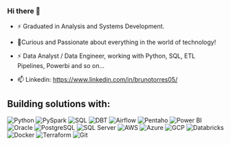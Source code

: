### Hi there 👋

<!--
**Brunotorres15/Brunotorres15** is a ✨ _special_ ✨ repository because its `README.md` (this file) appears on your GitHub profile.

Here are some ideas to get you started:

- 🔭 I’m currently working on ...
- 🌱 I’m currently learning ...
- 👯 I’m looking to collaborate on ...
- 🤔 I’m looking for help with ...
- 💬 Ask me about ...
- 📫 How to reach me: ...
- 😄 Pronouns: ...
- ⚡ Fun fact: ...
-->
- ⚡ Graduated in Analysis and Systems Development.
- 🔭Curious and Passionate about everything in the world of technology!
- ⚡ Data Analyst / Data Engineer, working with Python, SQL, ETL Pipelines, Powerbi and so on...

- 📫 Linkedin: https://www.linkedin.com/in/brunotorres05/



## Building solutions with:

![Python](https://img.shields.io/badge/Python-3776AB?style=for-the-badge&logo=python&logoColor=ffffff)
![PySpark](https://img.shields.io/badge/PySpark-2E2E2E?style=for-the-badge&logo=apache-spark&logoColor=E25A1C)
![SQL](https://img.shields.io/badge/SQL-4479A1?style=for-the-badge&logo=sql&logoColor=ffffff)
![DBT](https://img.shields.io/badge/dbt-FF694B?style=for-the-badge&logo=dbt&logoColor=white)
![Airflow](https://img.shields.io/badge/Airflow-0175C2?style=for-the-badge&logo=apache-airflow&logoColor=ffffff)
![Pentaho](https://img.shields.io/badge/Pentaho-0078D7?style=for-the-badge&logo=pentaho&logoColor=ffffff)
![Power BI](https://img.shields.io/badge/PowerBI-F2C811?style=for-the-badge&logo=microsoft-powerbi&logoColor=000000)
![Oracle](https://img.shields.io/badge/Oracle-F80000?style=for-the-badge&logo=oracle&logoColor=ffffff)
![PostgreSQL](https://img.shields.io/badge/PostgreSQL-4169E1?style=for-the-badge&logo=postgresql&logoColor=ffffff)
![SQL Server](https://img.shields.io/badge/SQL_Server-CC2927?style=for-the-badge&logo=microsoft-sql-server&logoColor=ffffff)
![AWS](https://img.shields.io/badge/AWS-232F3E?style=for-the-badge&logo=amazon-aws&logoColor=ffffff)
![Azure](https://img.shields.io/badge/Azure-0078D4?style=for-the-badge&logo=microsoft-azure&logoColor=ffffff)
![GCP](https://img.shields.io/badge/GCP-4285F4?style=for-the-badge&logo=google-cloud&logoColor=ffffff)
![Databricks](https://img.shields.io/badge/Databricks-FF5722?style=for-the-badge&logo=databricks&logoColor=ffffff)
![Docker](https://img.shields.io/badge/Docker-2496ED?style=for-the-badge&logo=docker&logoColor=ffffff)
![Terraform](https://img.shields.io/badge/Terraform-623CE4?style=for-the-badge&logo=terraform&logoColor=ffffff)
![Git](https://img.shields.io/badge/Git-F05032?style=for-the-badge&logo=git&logoColor=ffffff)
